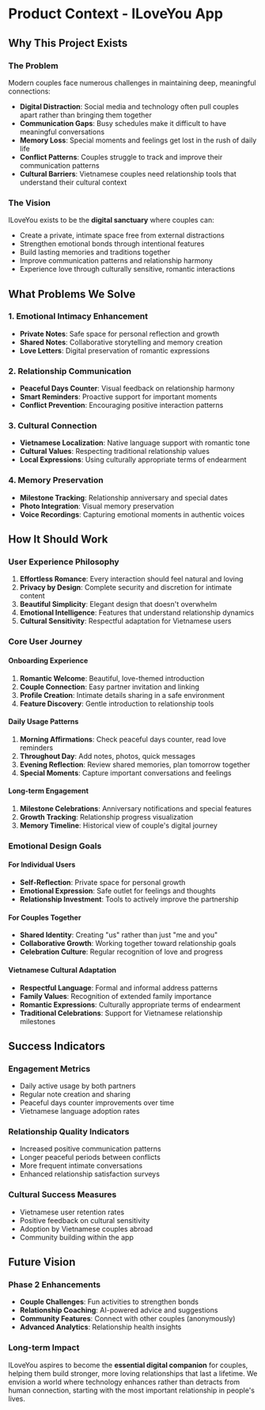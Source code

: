 # Product Context - ILoveYou App

## Why This Project Exists

### The Problem
Modern couples face numerous challenges in maintaining deep, meaningful connections:
- **Digital Distraction**: Social media and technology often pull couples apart rather than bringing them together
- **Communication Gaps**: Busy schedules make it difficult to have meaningful conversations
- **Memory Loss**: Special moments and feelings get lost in the rush of daily life
- **Conflict Patterns**: Couples struggle to track and improve their communication patterns
- **Cultural Barriers**: Vietnamese couples need relationship tools that understand their cultural context

### The Vision
ILoveYou exists to be the **digital sanctuary** where couples can:
- Create a private, intimate space free from external distractions
- Strengthen emotional bonds through intentional features
- Build lasting memories and traditions together
- Improve communication patterns and relationship harmony
- Experience love through culturally sensitive, romantic interactions

## What Problems We Solve

### 1. Emotional Intimacy Enhancement
- **Private Notes**: Safe space for personal reflection and growth
- **Shared Notes**: Collaborative storytelling and memory creation
- **Love Letters**: Digital preservation of romantic expressions

### 2. Relationship Communication
- **Peaceful Days Counter**: Visual feedback on relationship harmony
- **Smart Reminders**: Proactive support for important moments
- **Conflict Prevention**: Encouraging positive interaction patterns

### 3. Cultural Connection
- **Vietnamese Localization**: Native language support with romantic tone
- **Cultural Values**: Respecting traditional relationship values
- **Local Expressions**: Using culturally appropriate terms of endearment

### 4. Memory Preservation
- **Milestone Tracking**: Relationship anniversary and special dates
- **Photo Integration**: Visual memory preservation
- **Voice Recordings**: Capturing emotional moments in authentic voices

## How It Should Work

### User Experience Philosophy
1. **Effortless Romance**: Every interaction should feel natural and loving
2. **Privacy by Design**: Complete security and discretion for intimate content
3. **Beautiful Simplicity**: Elegant design that doesn't overwhelm
4. **Emotional Intelligence**: Features that understand relationship dynamics
5. **Cultural Sensitivity**: Respectful adaptation for Vietnamese users

### Core User Journey

#### Onboarding Experience
1. **Romantic Welcome**: Beautiful, love-themed introduction
2. **Couple Connection**: Easy partner invitation and linking
3. **Profile Creation**: Intimate details sharing in a safe environment
4. **Feature Discovery**: Gentle introduction to relationship tools

#### Daily Usage Patterns
1. **Morning Affirmations**: Check peaceful days counter, read love reminders
2. **Throughout Day**: Add notes, photos, quick messages
3. **Evening Reflection**: Review shared memories, plan tomorrow together
4. **Special Moments**: Capture important conversations and feelings

#### Long-term Engagement
1. **Milestone Celebrations**: Anniversary notifications and special features
2. **Growth Tracking**: Relationship progress visualization
3. **Memory Timeline**: Historical view of couple's digital journey

### Emotional Design Goals

#### For Individual Users
- **Self-Reflection**: Private space for personal growth
- **Emotional Expression**: Safe outlet for feelings and thoughts
- **Relationship Investment**: Tools to actively improve the partnership

#### For Couples Together
- **Shared Identity**: Creating "us" rather than just "me and you"
- **Collaborative Growth**: Working together toward relationship goals
- **Celebration Culture**: Regular recognition of love and progress

#### Vietnamese Cultural Adaptation
- **Respectful Language**: Formal and informal address patterns
- **Family Values**: Recognition of extended family importance
- **Romantic Expressions**: Culturally appropriate terms of endearment
- **Traditional Celebrations**: Support for Vietnamese relationship milestones

## Success Indicators

### Engagement Metrics
- Daily active usage by both partners
- Regular note creation and sharing
- Peaceful days counter improvements over time
- Vietnamese language adoption rates

### Relationship Quality Indicators
- Increased positive communication patterns
- Longer peaceful periods between conflicts
- More frequent intimate conversations
- Enhanced relationship satisfaction surveys

### Cultural Success Measures
- Vietnamese user retention rates
- Positive feedback on cultural sensitivity
- Adoption by Vietnamese couples abroad
- Community building within the app

## Future Vision

### Phase 2 Enhancements
- **Couple Challenges**: Fun activities to strengthen bonds
- **Relationship Coaching**: AI-powered advice and suggestions
- **Community Features**: Connect with other couples (anonymously)
- **Advanced Analytics**: Relationship health insights

### Long-term Impact
ILoveYou aspires to become the **essential digital companion** for couples, helping them build stronger, more loving relationships that last a lifetime. We envision a world where technology enhances rather than detracts from human connection, starting with the most important relationship in people's lives.